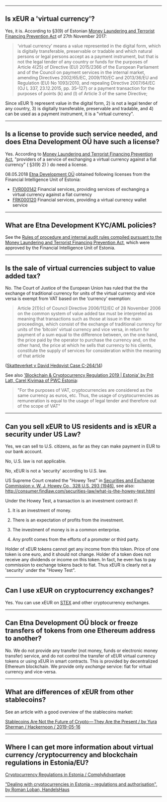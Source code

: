 ---------------
## Is xEUR a 'virtual currency'? 

Yes, it is. 
According to §3(9) of Estonian [Money Laundering and Terrorist Financing Prevention Act](https://www.riigiteataja.ee/en/eli/ee/518012019004/consolide/current) of 27th November 2017: 

> ‘virtual currency’ means a value represented in the digital form, which is digitally transferable, preservable or tradable and which natural persons or legal persons accept as a payment instrument, but that is not the legal tender of any country or funds for the purposes of Article 4(25) of Directive (EU) 2015/2366 of the European Parliament and of the Council on payment services in the internal market, amending Directives 2002/65/EC, 2009/110/EC and 2013/36/EU and Regulation (EU) No 1093/2010, and repealing Directive 2007/64/EC (OJ L 337, 23.12.2015, pp. 35–127) or a payment transaction for the purposes of points (k) and (l) of Article 3 of the same Directive;

Since xEUR 1) represent value in the digital form, 2) is not a legal tender of any country, 3) is digitally transferable, preservable and tradable, and 4) can be used as a payment instrument, it is a "virtual currency".

---------------
## Is a license to provide such service needed, and does Etna Development OÜ have such a license?

Yes. According to [Money Laundering and Terrorist Financing Prevention Act](https://www.riigiteataja.ee/en/eli/ee/518012019004/consolide/current), 
"providers of a service of exchanging a virtual currency against a fiat currency" ( §3(9) 2) ) do need a license. 

08.05.2018 [Etna Development OÜ](https://mtr.mkm.ee/juriidiline_isik/229169) obtained following licenses from the Financial Intelligence Unit of Estonia:  
 
 * [FVR000142](https://mtr.mkm.ee/taotluse_tulemus/484981) Financial services, providing services of exchanging a virtual currency against a fiat currency
 * [FRK000120](https://mtr.mkm.ee/taotluse_tulemus/484975) Financial services, providing a virtual currency wallet service

--------------- 
## What are Etna Development KYC/AML policies? 

See the [Rules of procedure and internal audit rules compiled pursuant to the Money Laundering and Terrorist Financing Prevention Act](/app/files/etna.development.ou_rules.of.procedure.and.internal.control.rules.pdf), which were approved by the Financial Intelligence Unit of Estonia.
 
---------------
## Is the sale of virtual currencies subject to value added tax? 

No. The Court of Justice of the European Union has ruled that the the exchange of traditional currency for units of the virtual currency and vice versa is exempt from VAT based on the ‘currency’ exemption: 

> Article 2(1)(c) of Council Directive 2006/112/EC of 28 November 2006 on the common system of value added tax must be interpreted as meaning that transactions such as those at issue in the main proceedings, which consist of the exchange of traditional currency for units of the ‘bitcoin’ virtual currency and vice versa, in return for payment of a sum equal to the difference between, on the one hand, the price paid by the operator to purchase the currency and, on the other hand, the price at which he sells that currency to his clients, constitute the supply of services for consideration within the meaning of that article

([Skatteverket v David Hedqvist Case C-264/14](http://curia.europa.eu/juris/document/document.jsf?text=&docid=170305&pageIndex=0&doclang=EN&mode=req&dir=&occ=first&part=1&cid=606120=))


See also ['Blockchain & Cryptocurrency Regulation 2019 | Estonia' by Prit Latt, Carel Kivimaa of PWC Estonia](https://www.globallegalinsights.com/practice-areas/blockchain-laws-and-regulations/estonia#chaptercontent4): 

> "For the purposes of VAT, cryptocurrencies are considered as the same currency as euros, etc.  Thus, the usage of cryptocurrencies as remuneration is equal to the usage of legal tender and therefore out of the scope of VAT"

---------------
## Can you sell xEUR to US residents and is xEUR a security under US Law? 

Yes, we can sell to U.S. citizens, as far as they can make payment in EUR to our bank account. 

No, U.S. law is not applicable. 

No, xEUR is not a 'security' according to U.S. law. 

US Supreme Court created the "Howey Test" in [Securities and Exchange Commission v. W. J. Howey Co., 328 U.S. 293 (1946)](http://caselaw.findlaw.com/us-supreme-court/328/293.html), see also: http://consumer.findlaw.com/securities-law/what-is-the-howey-test.html

Under the Howey Test, a transaction is an investment contract if:

1) It is an investment of money.

2) There is an expectation of profits from the investment.

3) The investment of money is in a common enterprise.

4) Any profit comes from the efforts of a promoter or third party. 

Holder of xEUR tokens cannot get any income from this token. Price of one token is one euro, and it should not change. 
Holder of a token does not receive any dividends or income on this token. In fact, he even has to pay commission to exchange tokens back to fiat. 
Thus xEUR is clearly not a 'security' under the "Howey Test".

---------------
## Can I use xEUR on cryptocurrency exchanges? 

Yes. You can use xEUR on [STEX](https://www.stex.com) and other cryptocurrency exchanges.

---------------
## Can Etna Development OÜ block or freeze transfers of tokens from one Ethereum address to another? 

No. We do not provide any transfer (not money, funds or electronic money transfer) service, and do not control the transfer of xEUR virtual currency tokens or using xEUR in smart contracts. 
This is provided by decentralized Ethereum blockchain. 
We provide only *exchange* service: fiat for virtual currency and vice-versa. 

---------------
## What are differences of xEUR from other stablecoins? 

See an article with a good overview of the stablecoins market: 

[Stablecoins Are Not the Future of Crypto — They Are the Present / by Yura Sherman / Hackernoon / 2019-05-16](https://hackernoon.com/stablecoins-are-not-the-future-of-crypto-they-are-the-present-6fd8994de8fd)

---------------
## Where I can get more information about virtual currency /cryptocurrency and  blockchain regulations in Estonia/EU? 

[Cryptocurrency Regulations in Estonia / ComplyAdvantage](https://complyadvantage.com/knowledgebase/crypto-regulations/cryptocurrency-regulations-estonia/)

["Dealing with cryptocurrencies in Estonia – regulations and authorisation", by Roman Loban, HandelsHaus](https://hshaus.com/dealing-cryptocurrencies-estonia-regulations-authorisation/)

---------------


